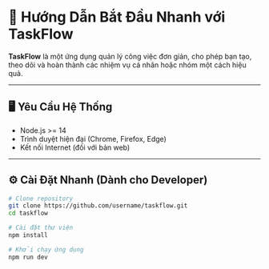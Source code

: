 # 🚀 Hướng Dẫn Bắt Đầu Nhanh với TaskFlow

**TaskFlow** là một ứng dụng quản lý công việc đơn giản, cho phép bạn tạo, theo dõi và hoàn thành các nhiệm vụ cá nhân hoặc nhóm một cách hiệu quả.

---

## 🖥️ Yêu Cầu Hệ Thống

- Node.js >= 14
- Trình duyệt hiện đại (Chrome, Firefox, Edge)
- Kết nối Internet (đối với bản web)

---

## ⚙️ Cài Đặt Nhanh (Dành cho Developer)

```bash
# Clone repository
git clone https://github.com/username/taskflow.git
cd taskflow

# Cài đặt thư viện
npm install

# Khởi chạy ứng dụng
npm run dev
